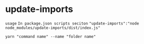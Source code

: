 # update-imports

`usage`
`In package.json scripts seciton`
`"update-imports":"node node_modules/update-imports/dist/index.js"`

`yarn "command name" --name "folder name"`
